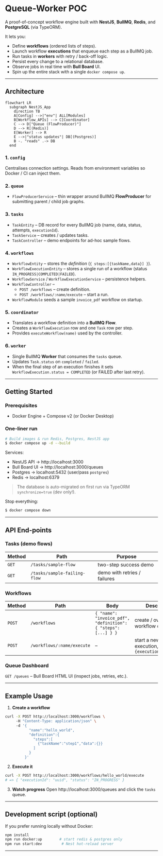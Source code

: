 # Queue-Worker POC

A proof-of-concept workflow engine built with **NestJS**, **BullMQ**, **Redis**, and **PostgreSQL** (via TypeORM).

It lets you:

* Define **workflows** (ordered lists of steps).
* Launch workflow **executions** that enqueue each step as a BullMQ job.
* Run tasks in **workers** with retry / back-off logic.
* Persist every change to a relational database.
* Observe jobs in real time with **Bull Board** UI.
* Spin up the entire stack with a single `docker compose up`.

---

## Architecture

```mermaid
flowchart LR
  subgraph NestJS_App
    direction TB
    A[Config] -->|"env"| ALL[Modules]
    B[Workflow_APIs] --> C[Coordinator]
    C --> D["Queue (FlowProducer)"]
    D --> R[(Redis)]
    E[Worker] --> R
    E -->|"status updates"| DB[(Postgres)]
    B -. "reads" .-> DB
  end
```

### 1. `config`
Centralises connection settings. Reads from environment variables so Docker / CI can inject them.

### 2. `queue`
* `FlowProducerService` – thin wrapper around BullMQ **FlowProducer** for submitting parent / child job graphs.

### 3. `tasks`
* `TaskEntity` – DB record for every BullMQ job (name, data, status, attempts, `executionId`).
* `TaskService` – creates / updates tasks.
* `TaskController` – demo endpoints for ad-hoc sample flows.

### 4. `workflows`
* `WorkflowEntity` – stores the *definition* (`{ steps:[{taskName,data}] }`).
* `WorkflowExecutionEntity` – stores a single run of a workflow (status `IN_PROGRESS|COMPLETED|FAILED`).
* `WorkflowService` / `WorkflowExecutionService` – persistence helpers.
* `WorkflowController` –
  * `POST /workflows` – create definition.
  * `POST /workflows/:name/execute` – start a run.
* `WorkflowModule` seeds a sample `invoice_pdf` workflow on startup.

### 5. `coordinator`
* Translates a workflow definition into a **BullMQ Flow**.
* Creates a `WorkflowExecution` row and one `Task` row per step.
* Provides `executeWorkflow(name)` used by the controller.

### 6. `worker`
* Single BullMQ **Worker** that consumes the `tasks` queue.
* Updates `Task.status` on `completed` / `failed`.
* When the final step of an execution finishes it sets `WorkflowExecution.status = COMPLETED` (or FAILED after last retry).

---

## Getting Started

### Prerequisites
* Docker Engine + Compose v2 (or Docker Desktop)

### One-liner run
```bash
# Build images & run Redis, Postgres, NestJS app
$ docker compose up -d --build
```
Services:
* NestJS API      → http://localhost:3000
* Bull Board UI   → http://localhost:3000/queues
* Postgres         → localhost:5432 (user/pass `postgres`)
* Redis            → localhost:6379

> The database is auto-migrated on first run via TypeORM `synchronize=true` (dev only!).

Stop everything:
```bash
$ docker compose down
```

---

## API End-points

### Tasks (demo flows)
| Method | Path | Purpose |
| ------ | ---- | ------- |
| `GET`  | `/tasks/sample-flow`          | two-step success demo |
| `GET`  | `/tasks/sample-failing-flow`  | demo with retries / failures |

### Workflows
| Method | Path | Body | Description |
| ------ | ---- | ---- | ----------- |
| `POST` | `/workflows` | `{ "name": "invoice_pdf", "definition": { "steps": [...] } }` | create / overwrite a workflow definition |
| `POST` | `/workflows/:name/execute` | – | start a new execution, returns `{executionId,status}` |

### Queue Dashboard
`GET /queues`  – Bull Board HTML UI (inspect jobs, retries, etc.).

---

## Example Usage

1. **Create a workflow**
```bash
curl -X POST http://localhost:3000/workflows \ 
     -H "Content-Type: application/json" \ 
     -d '{
           "name":"hello_world",
           "definition":{
             "steps":[
               {"taskName":"step1","data":{}}
             ]
           }
         }'
```

2. **Execute it**
```bash
curl -X POST http://localhost:3000/workflows/hello_world/execute
# => { "executionId": "uuid", "status": "IN_PROGRESS" }
```

3. **Watch progress**
Open http://localhost:3000/queues and click the `tasks` queue.

---

## Development script (optional)
If you prefer running locally without Docker:
```bash
npm install
npm run docker:up        # start redis & postgres only
npm run start:dev         # Nest hot-reload server
```

---
